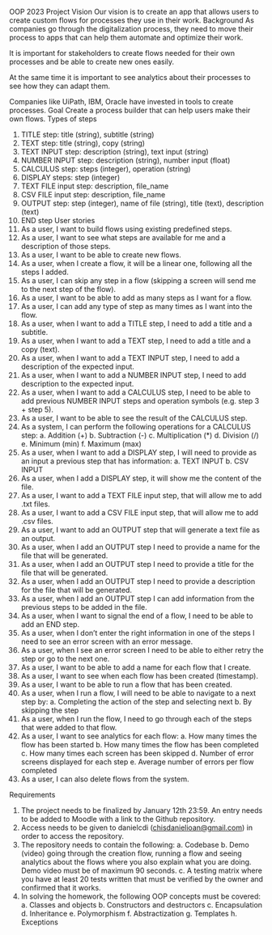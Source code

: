 OOP 2023 Project
Vision
Our vision is to create an app that allows users to create custom flows for processes they use in their work.
Background
As companies go through the digitalization process, they need to move their process to apps that can help them automate and optimize their work. 

It is important for stakeholders to create flows needed for their own processes and be able to create new ones easily. 

At the same time it is important to see analytics about their processes to see how they can adapt them.

Companies like UiPath, IBM, Oracle have invested in tools to create processes.
Goal
Create a process builder that can help users make their own flows.
Types of steps
1.	TITLE step: title (string), subtitle (string)
2.	TEXT step: title (string), copy (string)
3.	TEXT INPUT step: description (string), text input (string)
4.	NUMBER INPUT step: description (string), number input (float)
5.	CALCULUS step: steps (integer), operation (string)
6.	DISPLAY steps: step (integer)
7.	TEXT FILE input step: description, file_name 
8.	CSV FILE input step: description, file_name
9.	OUTPUT step: step (integer), name of file (string), title (text), description (text)
10.	END step
User stories
1.	As a user, I want to build flows using existing predefined steps.
2.	As a user, I want to see what steps are available for me and a description of those steps.
3.	As a user, I want to be able to create new flows.
4.	As a user, when I create a flow, it will be a linear one, following all the steps I added.
5.	As a user, I can skip any step in a flow (skipping a screen will send me to the next step of the flow).
6.	As a user, I want to be able to add as many steps as I want for a flow.
7.	As a user, I can add any type of step as many times as I want into the flow.
8.	As a user, when I want to add a TITLE step, I need to add a title and a subtitle.
9.	As a user, when I want to add a TEXT step, I need to add a title and a copy (text).
10.	As a user, when I want to add a TEXT INPUT step, I need to add a description of the expected input.
11.	As a user, when I want to add a NUMBER INPUT step, I need to add description to the expected input.
12.	As a user, when I want to add a CALCULUS step, I need to be able to add previous NUMBER INPUT steps and operation symbols (e.g. step 3 + step 5).
13.	As a user, I want to be able to see the result of the CALCULUS step.
14.	As a system, I can perform the following operations for a CALCULUS step:
a.	Addition (+)
b.	Subtraction (-)
c.	Multiplication (*)
d.	Division (/)
e.	Minimum (min)
f.	Maximum (max)
15.	As a user, when I want to add a DISPLAY step, I will need to provide as an input a previous step that has information:
a.	TEXT INPUT
b.	CSV INPUT
16.	As a user, when I add a DISPLAY step, it will show me the content of the file.
17.	As a user, I want to add a TEXT FILE input step, that will allow me to add .txt files.
18.	As a user, I want to add a CSV FILE input step, that will allow me to add .csv files.
19.	As a user, I want to add an OUTPUT step that will generate a text file as an output.
20.	As a user, when I add an OUTPUT step I need to provide a name for the file that will be generated.
21.	As a user, when I add an OUTPUT step I need to provide a title for the file that will be generated.
22.	As a user, when I add an OUTPUT step I need to provide a description for the file that will be generated.
23.	As a user, when I add an OUTPUT step I can add information from the previous steps to be added in the file.
24.	As a user, when I want to signal the end of a flow, I need to be able to add an END step.
25.	As a user, when I don’t enter the right information in one of the steps I need to see an error screen with an error message.
26.	As a user, when I see an error screen I need to be able to either retry the step or go to the next one.
27.	As a user, I want to be able to add a name for each flow that I create.
28.	As a user, I want to see when each flow has been created (timestamp).
29.	As a user, I want to be able to run a flow that has been created.
30.	As a user, when I run a flow, I will need to be able to navigate to a next step by:
a.	Completing the action of the step and selecting next
b.	By skipping the step
31.	As a user, when I run the flow, I need to go through each of the steps that were added to that flow.
32.	As a user, I want to see analytics for each flow:
a.	How many times the flow has been started
b.	How many times the flow has been completed
c.	How many times each screen has been skipped
d.	Number of error screens displayed for each step
e.	Average number of errors per flow completed
33.	As a user, I can also delete flows from the system.

Requirements
1.	The project needs to be finalized by January 12th 23:59. An entry needs to be added to Moodle with a link to the Github repository.
2.	Access needs to be given to danielcdi (chisdanielioan@gmail.com) in order to access the repository.
3.	The repository needs to contain the following:
a.	Codebase
b.	Demo (video) going through the creation flow, running a flow and seeing analytics about the flows where you also explain what you are doing. Demo video must be of maximum 90 seconds.
c.	A testing matrix where you have at least 20 tests written that must be verified by the owner and confirmed that it works.
4.	In solving the homework, the following OOP concepts must be covered:
a.	Classes and objects
b.	Constructors and destructors
c.	Encapsulation
d.	Inheritance
e.	Polymorphism
f.	Abstractization
g.	Templates
h.	Exceptions

